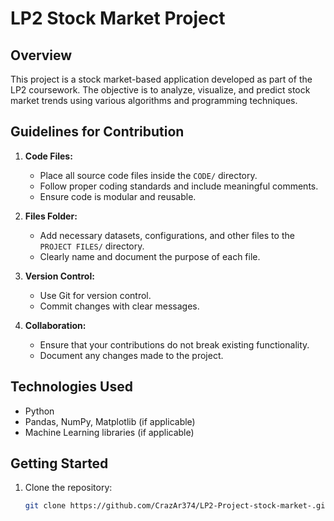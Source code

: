 # LP2 Stock Market Project

## Overview
This project is a stock market-based application developed as part of the LP2 coursework. The objective is to analyze, visualize, and predict stock market trends using various algorithms and programming techniques.



## Guidelines for Contribution
1. **Code Files:**
   - Place all source code files inside the `CODE/` directory.
   - Follow proper coding standards and include meaningful comments.
   - Ensure code is modular and reusable.

2. **Files Folder:**
   - Add necessary datasets, configurations, and other files to the `PROJECT FILES/` directory.
   - Clearly name and document the purpose of each file.

3. **Version Control:**
   - Use Git for version control.
   - Commit changes with clear messages.

4. **Collaboration:**
   - Ensure that your contributions do not break existing functionality.
   - Document any changes made to the project.

## Technologies Used
- Python
- Pandas, NumPy, Matplotlib (if applicable)
- Machine Learning libraries (if applicable)

## Getting Started
1. Clone the repository:
   ```sh
   git clone https://github.com/CrazAr374/LP2-Project-stock-market-.git
